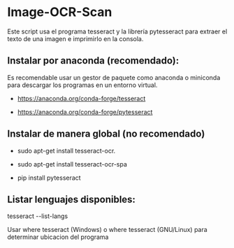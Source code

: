 # Image-OCR-Scan

Este script usa el programa tesseract y la librería pytesseract para extraer el texto de una imagen e imprimirlo en la consola.

## Instalar por anaconda (recomendado):

Es recomendable usar un gestor de paquete como anaconda o miniconda para descargar los programas en un entorno virtual.

* https://anaconda.org/conda-forge/tesseract

* https://anaconda.org/conda-forge/pytesseract

## Instalar de manera global (no recomendado)

* sudo apt-get install tesseract-ocr.

* sudo apt-get install tesseract-ocr-spa

* pip install pytesseract

## Listar lenguajes disponibles:
tesseract --list-langs

Usar where tesseract (Windows) o where tesseract (GNU/Linux) para determinar ubicacion del programa